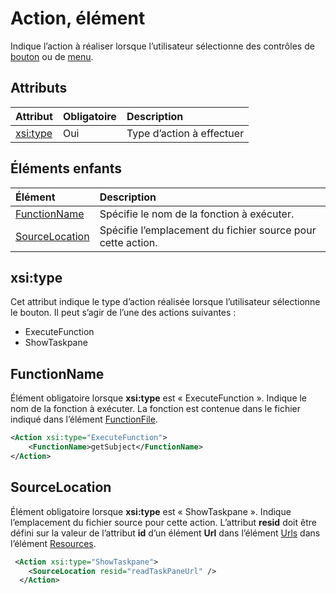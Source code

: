 # <a name="action-element"></a>Action, élément
 Indique l’action à réaliser lorsque l’utilisateur sélectionne des contrôles de [bouton](./button-control.md) ou de [menu](./menu-control.md).
 
## <a name="attributes"></a>Attributs

|  Attribut  |  Obligatoire  |  Description  |
|:-----|:-----|:-----|
|  [xsi:type](#xsitype)  |  Oui  | Type d’action à effectuer|


## <a name="child-elements"></a>Éléments enfants

|  Élément |  Description  |
|:-----|:-----|
|  [FunctionName](#functionname) |    Spécifie le nom de la fonction à exécuter. |
|  [SourceLocation](#sourcelocation) |    Spécifie l’emplacement du fichier source pour cette action. |
  

## <a name="xsi:type"></a>xsi:type
Cet attribut indique le type d’action réalisée lorsque l’utilisateur sélectionne le bouton. Il peut s’agir de l’une des actions suivantes :
- ExecuteFunction
- ShowTaskpane

## <a name="functionname"></a>FunctionName
Élément obligatoire lorsque **xsi:type** est « ExecuteFunction ». Indique le nom de la fonction à exécuter. La fonction est contenue dans le fichier indiqué dans l’élément [FunctionFile](./functionfile.md).

```xml
<Action xsi:type="ExecuteFunction">
    <FunctionName>getSubject</FunctionName>
</Action>
```

## <a name="sourcelocation"></a>SourceLocation
Élément obligatoire lorsque  **xsi:type** est « ShowTaskpane ». Indique l’emplacement du fichier source pour cette action. L’attribut  **resid** doit être défini sur la valeur de l’attribut **id** d’un élément **Url** dans l’élément [Urls](./resources.md#urls) dans l’élément [Resources](./resources.md).

```xml
 <Action xsi:type="ShowTaskpane">
    <SourceLocation resid="readTaskPaneUrl" />
  </Action>
```  
